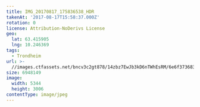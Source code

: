 ```yaml
---
title: IMG_20170817_175836538_HDR
takenAt: '2017-08-17T15:58:37.000Z'
rotation: 0
license: Attribution-NoDerivs License
geo:
  lat: 63.415905
  lng: 10.246369
tags:
  - Trondheim
url: >-
  //images.ctfassets.net/bncv3c2gt878/14zbz7EwJb3kD6nTWhEsRM/6e6f373683e69d5158e013c4adebdd00/img_20170817_175836538_hdr_36635746745_o
size: 6948149
image:
  width: 5344
  height: 3006
contentType: image/jpeg
---
```


